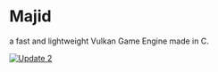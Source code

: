 # Majid
a fast and lightweight Vulkan Game Engine made in C.

[![Update 2](https://www.youtube.com/watch?v=YgQXpDqTKHc)]()
